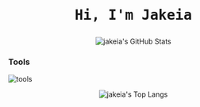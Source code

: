 <div align="center">
  <h1><pre>Hi, I'm Jakeia</pre></h1>
</div>

<p align="center">
  <img alt="jakeia's GitHub Stats" src="https://github-readme-stats-git-masterrstaa-rickstaa.vercel.app/api?username=jakeiaCyber&show_icons=true&theme=transparent&hide_border=true" align="center" />
</p>

### Tools
![tools](https://skillicons.dev/icons?i=neovim,github,vscode,apple,linux,windows,git,gitlab,discord&perline=6&theme=dark)

<p align="center">
  <img alt="jakeia's Top Langs" src="https://github-readme-stats-git-masterrstaa-rickstaa.vercel.app/api/top-langs/?username=jakeiaCyber&layout=compact&theme=transparent&hide_border=true&langs_count=10&hide=CMake" align="center" /> 
</p>

</div>
